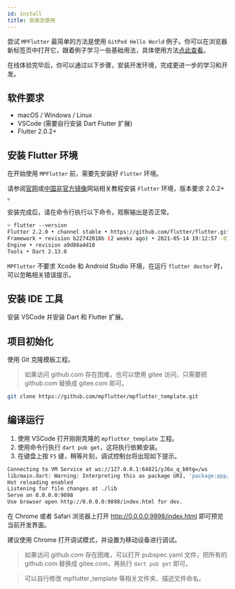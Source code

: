 ```yaml
---
id: install
title: 安装及使用
---
```


尝试 `MPFlutter` 最简单的方法是使用 `GitPod Hello World` 例子。你可以在浏览器新标签页中打开它，跟着例子学习一些基础用法，具体使用方法[点此查看](./gitpod)。

在线体验完毕后，你可以通过以下步骤，安装开发环境，完成更进一步的学习和开发。

## 软件要求

* macOS / Windows / Linux
* VSCode (需要自行安装 Dart Flutter 扩展)
* Flutter 2.0.2+

## 安装 Flutter 环境

在开始使用 `MPFlutter` 前，需要先安装好 `Flutter` 环境。

请参阅[官网](https://flutter.dev)或[中国非官方镜像](https://flutter-io.cn)网站相关教程安装 `Flutter` 环境，版本要求 2.0.2+ 。

安装完成后，请在命令行执行以下命令，观察输出是否正常。

```bash
> flutter --version
Flutter 2.2.0 • channel stable • https://github.com/flutter/flutter.git
Framework • revision b22742018b (2 weeks ago) • 2021-05-14 19:12:57 -0700
Engine • revision a9d88a4d18
Tools • Dart 2.13.0
```

`MPFlutter` 不要求 Xcode 和 Android Studio 环境，在运行 `flutter doctor` 时，可以忽略相关错误提示。

## 安装 IDE 工具

安装 VSCode 并安装 Dart 和 Flutter 扩展。

## 项目初始化

使用 Git 克隆模板工程。

> 如果访问 github.com 存在困难，也可以使用 gitee 访问，只需要把 github.com 替换成 gitee.com 即可。

```sh
git clone https://github.com/mpflutter/mpflutter_template.git
```

## 编译运行

1. 使用 VSCode 打开刚刚克隆的 `mpflutter_template` 工程。
2. 使用命令行执行 `dart pub get`，这将执行依赖安装。
3. 在键盘上按 `F5` 键，稍等片刻，调试控制台将出现如下提示。

```bash
Connecting to VM Service at ws://127.0.0.1:64821/yJ6o_q_b0tg=/ws
lib/main.dart: Warning: Interpreting this as package URI, 'package:ppp/main.dart'.
Hot reloading enabled
Listening for file changes at ./lib
Serve on 0.0.0.0:9898
Use browser open http://0.0.0.0:9898/index.html for dev.
```

在 Chrome 或者 Safari 浏览器上打开 http://0.0.0.0:9898/index.html 即可预览当前开发界面。

建议使用 Chrome 打开调试模式，并设置为移动设备进行调试。

> 如果访问 github.com 存在困难，可以打开 pubspec.yaml 文件，把所有的 github.com 替换成 gitee.com，再执行 `dart pub get` 即可。

> 可以自行修改 mpflutter_template 等相关文件夹、描述文件命名。